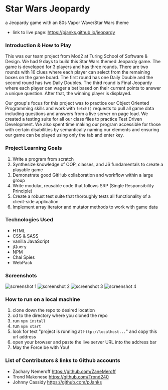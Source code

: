 # Star Wars Jeopardy
a Jeopardy game with an 80s Vapor Wave/Star Wars theme

- link to live page: https://pjanks.github.io/jeopardy

### Introduction & How to Play
This was our team project from Mod2 at Turing School of Software & Design. We had 9 days to build this Star Wars themed Jeopardy game. The game is developed for 3 players and has three rounds. There are two rounds with 16 clues where each player can select from the remaining boxes on the game board. The first round has one Daily Double and the second round has two Daily Doubles. The third round is Final Jeopardy where each player can wager a bet based on their current points to answer a unique question. After that, the winning player is displayed.<br>

Our group's focus for this project was to practice our Object Oriented Programming skills and work with `fetch()` requests to pull all game data including questions and answers from a live server on page load. We created a testing suite for all our class files to practice Test Driven Development. We also spent time making our program accessible for those with certain disabilities by semantically naming our elements and ensuring our game can be played using only the tab and enter key.

### Project Learning Goals  
  1. Write a program from scratch
  2. Synthesize knowledge of OOP, classes, and JS fundamentals to create a playable game
  3. Demonstrate good GitHub collaboration and workflow within a large group
  4. Write modular, reusable code that follows SRP (Single Responsibility Principle)
  5. Create a robust test suite that thoroughly tests all functionality of a client-side application
  6. Implement array iterator and mutator methods to work with game data

### Technologies Used
- HTML
- CSS & SASS
- vanilla JavaScript
- jQuery
- NPM
- Chai Spies
- WebPack

### Screenshots
![screenshot 1](https://user-images.githubusercontent.com/49410633/71939608-28afcd00-31ab-11ea-96bc-6169b7fde938.jpeg)
![screenshot 2](https://user-images.githubusercontent.com/49410633/71939609-2b122700-31ab-11ea-9443-71912c726c77.jpeg)
![screenshot 3](https://user-images.githubusercontent.com/49410633/71939612-2d748100-31ab-11ea-93a5-2dbe2186d7e4.jpeg)
![screenshot 4](https://user-images.githubusercontent.com/49410633/71939616-2f3e4480-31ab-11ea-83b7-1f93783ad01c.jpeg)

### How to run on a local machine
1. clone down the repo to desired location
2. cd to the directory where you cloned the repo
3. run `npm install`
4. run `npm start`
5. look for text "project is running at `http://localhost...`" and copy this url address
6. open your browser and paste the live server URL into the address bar
7. May the Force be with You!

### List of Contributors & links to Github accounts
- Zachary Nemeroff https://github.com/ZaneMeroff
- Trond Makonese https://github.com/Trond240
- Johnny Cassidy https://github.com/pJanks
